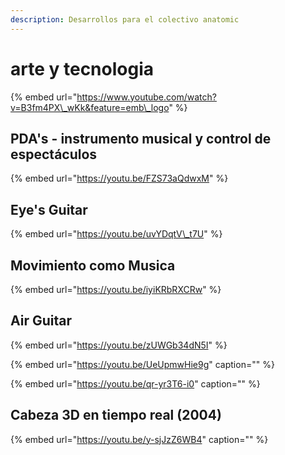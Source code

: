 ```yaml
---
description: Desarrollos para el colectivo anatomic
---
```


# arte y tecnologia

{% embed url="https://www.youtube.com/watch?v=B3fm4PX\_wKk&feature=emb\_logo" %}

## PDA's - instrumento musical y control de espectáculos

{% embed url="https://youtu.be/FZS73aQdwxM" %}

## Eye's Guitar

{% embed url="https://youtu.be/uvYDqtV\_t7U" %}



## Movimiento como Musica

{% embed url="https://youtu.be/iyiKRbRXCRw" %}

## Air Guitar

{% embed url="https://youtu.be/zUWGb34dN5I" %}



{% embed url="https://youtu.be/UeUpmwHie9g" caption="" %}

{% embed url="https://youtu.be/qr-yr3T6-i0" caption="" %}

## Cabeza 3D en tiempo real \(2004\)

{% embed url="https://youtu.be/y-sjJzZ6WB4" caption="" %}


